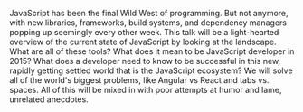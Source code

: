 JavaScript has been the final Wild West of programming. But not anymore, with new libraries, frameworks, build systems, and dependency managers popping up seemingly every other week. This talk will be a light-hearted overview of the current state of JavaScript by looking at the landscape. What are all of these tools? What does it mean to be JavaScript developer in 2015? What does a developer need to know to be successful in this new, rapidly getting settled world that is the JavaScript ecosystem? We will solve all of the world's biggest problems, like Angular vs React and tabs vs. spaces. All of this will be mixed in with poor attempts at humor and lame, unrelated anecdotes. 
